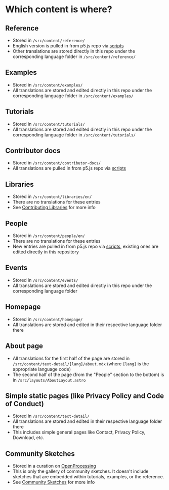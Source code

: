 # Which content is where?

## Reference

- Stored in `/src/content/reference/`
- English version is pulled in from p5.js repo via [scripts](./scripts.md)
- Other translations are stored directly in this repo under the corresponding language folder in `/src/content/reference/`

## Examples

- Stored in `/src/content/examples/`
- All translations are stored and edited directly in this repo under the corresponding language folder in `/src/content/examples/`

## Tutorials

- Stored in `/src/content/tutorials/`
- All translations are stored and edited directly in this repo under the corresponding language folder in `/src/content/tutorials/`

## Contributor docs

- Stored in `/src/content/contributor-docs/`
- All translations are pulled in from p5.js repo via [scripts](./scripts.md)

## Libraries

- Stored in `/src/content/libraries/en/`
- There are no translations for these entries
- See [Contributing Libraries](./contributing_libraries.md) for more info

## People

- Stored in `/src/content/people/en/`
- There are no translations for these entries
- New entries are pulled in from p5.js repo via [scripts](./scripts.md), existing ones are edited directly in this repository

## Events

- Stored in `/src/content/events/`
- All translations are stored and edited directly in this repo under the corresponding language folder

## Homepage

- Stored in `/src/content/homepage/`
- All translations are stored and edited in their respective language folder there

## About page

- All translations for the first half of the page are stored in `/src/content/text-detail/[lang]/about.mdx` (where `[lang]` is the appropriate language code)
- The second half of the page (from the "People" section to the bottom) is in `/src/layouts/AboutLayout.astro`

## Simple static pages (like Privacy Policy and Code of Conduct)

- Stored in `/src/content/text-detail/`
- All translations are stored and edited in their respective language folder there
- This includes simple general pages like Contact, Privacy Policy, Download, etc.

## Community Sketches

- Stored in a curation on [OpenProcessing](https://openprocessing.org)
- This is only the gallery of community sketches. It doesn't include sketches that are embedded within tutorials, examples, or the reference.
- See [Community Sketches](./community_sketches.md) for more info
